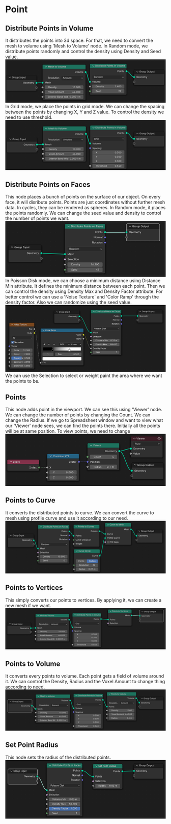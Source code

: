 # Point

## Distribute Points in Volume
It distributes the points into 3d space. For that, we need to convert the mesh to volume using 'Mesh to Volume' node.
In Random mode, we distribute points randomly and control the density using Density and Seed value.
<img src="distribute_points_in_volume_random.png">
In Grid mode, we place the points in grid mode. We can change the spacing between the points by changing X, Y and Z value. To control the density we need to use threshold.
<img src="distribute_points_in_volume_grid.png">

## Distribute Points on Faces
This node places a bunch of points on the surface of our object. On every face, it will disribute points. Points are just coordinates without further mesh data. In cycles, they can be rendered as spheres.
In Random mode, it places the points randomly. We can change the seed value and density to control the number of points we want.
<img src="distribute_points_on_faces_random.png">
In Poisson Disk mode, we can choose a minimum distance using Distance Min attribute. It defines the minimum distance between each point. Then we can control the density using Density Max and Density Factor attribute. For better control we can use a 'Noise Texture' and 'Color Ramp' through the density factor. Also we can randomize using the seed value.
<img src="distribute_points_on_faces_poisson_disk.png">
We can use the Selection to select or weight paint the area where we want the points to be.

## Points
This node adds point in the viewport. We can see this using 'Viewer' node. We can change the number of points by changing the Count. We can change the Radius. If we go to Spreadsheet window and want to view what our 'Viewer' node sees, we can find the points there. Initially all the points will be at same position. To view points, we need to change
<img src="point.png">

## Points to Curve
It converts the distributed points to curve. We can convert the curve to mesh using profile curve and use it according to our need.
<img src="points_to_curve.png">

## Points to Vertices
This simply converts our points to vertices. By applying it, we can create a new mesh if we want.
<img src="points_to_vertices.png">

## Points to Volume
It converts every points to volume. Each point gets a field of volume around it. We can control the Density, Radius and the Voxel Amount to change thing according to need.
<img src="points_to_volume.png">


## Set Point Radius
This node sets the radius of the distributed points.
<img src="set_point_radius.png">

